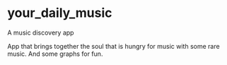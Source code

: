 # your_daily_music
A music discovery app

App that brings together the soul that is hungry for music with some rare music. And some graphs for fun.
